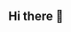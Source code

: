 ## Hi there 👋

<!--
**jeshin119/jeshin119** is a ✨ _special_ ✨ repository because its `README.md` (this file) appears on your GitHub profile.

Here are some ideas to get you started:

- 🔭 I’m currently working on ...
- 🌱 I’m currently learning ...
- 👯 I’m looking to collaborate on ...
- 🤔 I’m looking for help with ...
- 💬 Ask me about ...
- 📫 How to reach me: ...
- 😄 Pronouns: ...
- ⚡ Fun fact: ...
-->

<!--[![Anurag's GitHub stats](https://github-readme-stats.vercel.app/api?username=jeshin119)](https://github.com/anuraghazra/github-readme-stats)
[![Top Langs](https://github-readme-stats.vercel.app/api/top-langs/?username=jeshin119)](https://github.com/anuraghazra/github-readme-stats)-->
